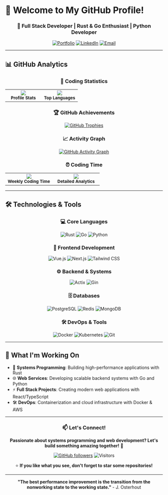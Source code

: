 # 🌟 Welcome to My GitHub Profile!

<div align="center">

### 🚀 Full Stack Developer | Rust & Go Enthusiast | Python Developer

[![Portfolio](https://img.shields.io/badge/🌐-Personal%20Portfolio-blue?style=for-the-badge)](https://your-portfolio-link.com)
[![LinkedIn](https://img.shields.io/badge/💼-LinkedIn-0077B5?style=for-the-badge)](https://linkedin.com/in/your-profile)
[![Email](https://img.shields.io/badge/📧-Contact%20Me-D14836?style=for-the-badge)](mailto:your-email@example.com)

</div>

---

## 📊 GitHub Analytics

<div align="center">

### 🎯 Coding Statistics

<table>
  <tr>
    <td align="center" width="50%">
      <img align="center" src="https://github-readme-stats.vercel.app/api/?username=onenewcode&count_private=true&show_icons=true&theme=radical&hide_border=true&bg_color=0D1117" />
      <br/>
      <sub><b>Profile Stats</b></sub>
    </td>
    <td align="center" width="50%">
      <img align="center" src="https://github-readme-stats.vercel.app/api/top-langs/?username=onenewcode&layout=compact&count_private=true&show_icons=true&theme=radical&hide_border=true&bg_color=0D1117&size_weight=0.5&count_weight=0.6&exclude_repo=study,chat" />
      <br/>
      <sub><b>Top Languages</b></sub>
    </td>
  </tr>
</table>

### 🏆 GitHub Achievements

[![GitHub Trophies](https://github-profile-trophy.vercel.app/?username=onenewcode&column=7&theme=radical&no-frame=true)](https://github.com/ryo-ma/github-profile-trophy)

### 📈 Activity Graph

[![GitHub Activity Graph](https://github-readme-activity-graph.vercel.app/graph?username=onenewcode&theme=react-dark&bg_color=0D1117&hide_border=true&area=true)](https://github.com/ashutosh00710/github-readme-activity-graph)

### ⏰ Coding Time

<table>
  <tr>
    <td align="center" width="50%">
      <img align="center" src="https://github-readme-stats.vercel.app/api/wakatime?username=onenewcode&theme=radical&hide_border=true&bg_color=0D1117&langs_count=16" />
      <br/>
      <sub><b>Weekly Coding Time</b></sub>
    </td>
    <td align="center" width="50%">
      <img align="center" src="https://wakatime.com/share/@018c1b73-7a62-424e-b5e2-e8998f4d3b12/ba7309bd-a160-4904-99c8-83565abc80af.svg" />
      <br/>
      <sub><b>Detailed Analytics</b></sub>
    </td>
  </tr>
</table>

</div>

---

## 🛠️ Technologies & Tools

<div align="center">

### 💻 Core Languages
![Rust](https://img.shields.io/badge/Rust-000000?style=for-the-badge&logo=rust&logoColor=white)
![Go](https://img.shields.io/badge/Go-00ADD8?style=for-the-badge&logo=go&logoColor=white)
![Python](https://img.shields.io/badge/Python-3776AB?style=for-the-badge&logo=python&logoColor=white)


### 🎨 Frontend Development
![Vue.js](https://img.shields.io/badge/Vue.js-35495E?style=for-the-badge&logo=vue.js&logoColor=4FC08D)
![Next.js](https://img.shields.io/badge/Next.js-000000?style=for-the-badge&logo=next.js&logoColor=white)
![Tailwind CSS](https://img.shields.io/badge/Tailwind_CSS-38B2AC?style=for-the-badge&logo=tailwind-css&logoColor=white)

### ⚙️ Backend & Systems
![Actix](https://img.shields.io/badge/Actix-000000?style=for-the-badge&logo=rust&logoColor=white)
![Gin](https://img.shields.io/badge/Gin-00ADD8?style=for-the-badge&logo=go&logoColor=white)


### 🗄️ Databases
![PostgreSQL](https://img.shields.io/badge/PostgreSQL-316192?style=for-the-badge&logo=postgresql&logoColor=white)
![Redis](https://img.shields.io/badge/Redis-DC382D?style=for-the-badge&logo=redis&logoColor=white)
![MongoDB](https://img.shields.io/badge/MongoDB-4EA94B?style=for-the-badge&logo=mongodb&logoColor=white)

### 🛠️ DevOps & Tools
![Docker](https://img.shields.io/badge/Docker-2CA5E0?style=for-the-badge&logo=docker&logoColor=white)
![Kubernetes](https://img.shields.io/badge/Kubernetes-326CE5?style=for-the-badge&logo=kubernetes&logoColor=white)
![Git](https://img.shields.io/badge/Git-F05032?style=for-the-badge&logo=git&logoColor=white)

</div>

---

## 🚀 What I'm Working On

- 🔭 **Systems Programming**: Building high-performance applications with Rust
- 🌐 **Web Services**: Developing scalable backend systems with Go and Python
- ⚡ **Full Stack Projects**: Creating modern web applications with React/TypeScript
- 🛠️ **DevOps**: Containerization and cloud infrastructure with Docker & AWS

---

<div align="center">

### 📫 Let's Connect!
**Passionate about systems programming and web development? Let's build something amazing together!** 👋

[![GitHub followers](https://img.shields.io/github/followers/onenewcode?label=Follow&style=social)](https://github.com/onenewcode)
![Visitors](https://komarev.com/ghpvc/?username=onenewcode&color=blueviolet&style=flat-square)

⭐ **If you like what you see, don't forget to star some repositories!**

</div>

---

<div align="center">

**"The best performance improvement is the transition from the nonworking state to the working state."** - J. Osterhout

</div>
